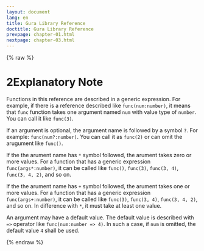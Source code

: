 ```yaml
---
layout: document
lang: en
title: Gura Library Reference
doctitle: Gura Library Reference
prevpage: chapter-01.html
nextpage: chapter-03.html
---
```

{% raw %}
<h1><span class="caption-index-1">2</span><a name="anchor-2"></a>Explanatory Note</h1>
<p>
Functions in this reference are described in a generic expression. For example, if there is a reference described like <code class="highlighter-rouge">func(num:number)</code>, it means that <code class="highlighter-rouge">func</code> function takes one argument named <code class="highlighter-rouge">num</code> with value type of <code class="highlighter-rouge">number</code>. You can call it like <code class="highlighter-rouge">func(3)</code>.
</p>
<p>
If an argument is optional, the argument name is followed by a symbol <code class="highlighter-rouge">?</code>. For example: <code class="highlighter-rouge">func(num?:number)</code>. You can call it as <code class="highlighter-rouge">func(2)</code> or can omit the arugument like <code class="highlighter-rouge">func()</code>.
</p>
<p>
If the the arument name has <code class="highlighter-rouge">*</code> symbol followed, the arument takes zero or more values. For a function that has a generic expression <code class="highlighter-rouge">func(args*:number)</code>, it can be called like <code class="highlighter-rouge">func()</code>, <code class="highlighter-rouge">func(3)</code>, <code class="highlighter-rouge">func(3, 4)</code>, <code class="highlighter-rouge">func(3, 4, 2)</code>, and so on.
</p>
<p>
If the the arument name has <code class="highlighter-rouge">+</code> symbol followed, the arument takes one or more values. For a function that has a generic expression <code class="highlighter-rouge">func(args+:number)</code>, it can be called like <code class="highlighter-rouge">func(3)</code>, <code class="highlighter-rouge">func(3, 4)</code>, <code class="highlighter-rouge">func(3, 4, 2)</code>, and so on. In difference with <code class="highlighter-rouge">*</code>, it must take at least one value.
</p>
<p>
An argument may have a default value. The default value is described with <code class="highlighter-rouge">=&gt;</code> operator like <code class="highlighter-rouge">func(num:number =&gt; 4)</code>. In such a case, if <code class="highlighter-rouge">num</code> is omitted, the default value <code class="highlighter-rouge">4</code> shall be used.
</p>
<p />

{% endraw %}
